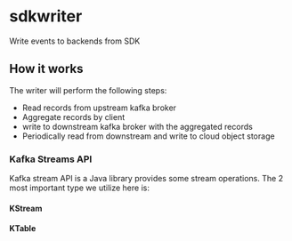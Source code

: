 # sdkwriter
Write events to backends from SDK

## How it works
The writer will perform the following steps:
- Read records from upstream kafka broker
- Aggregate records by client
- write to downstream kafka broker with the aggregated records
- Periodically read from downstream and write to cloud object storage

### Kafka Streams API
Kafka stream API is a Java library provides some stream operations. The 2 most important type we utilize here is:
#### KStream

#### KTable
